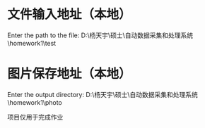 # 文件输入地址（本地）
Enter the path to the file: D:\杨天宇\硕士\自动数据采集和处理系统\homework1\test
# 图片保存地址（本地）
Enter the output directory: D:\杨天宇\硕士\自动数据采集和处理系统\homework1\photo

项目仅用于完成作业
